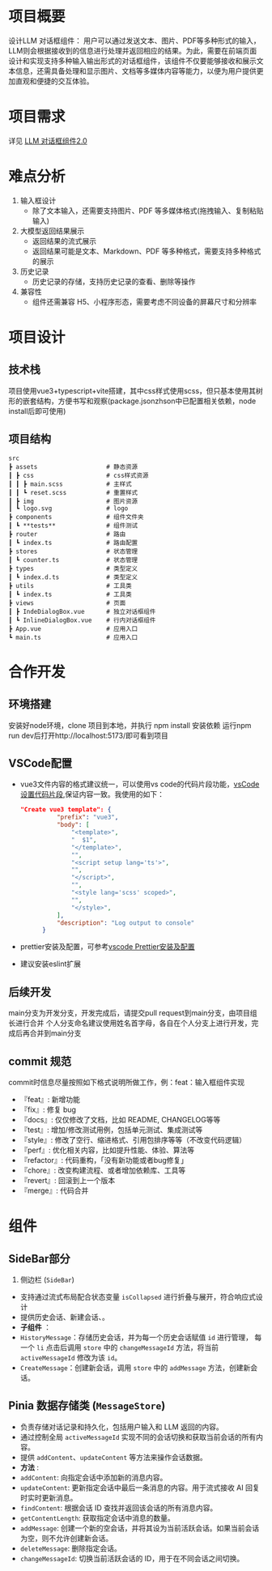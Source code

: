 # 项目概要

设计LLM 对话框组件：
用户可以通过发送文本、图片、PDF等多种形式的输入，LLM则会根据接收到的信息进行处理并返回相应的结果。为此，需要在前端页面设计和实现支持多种输入输出形式的对话框组件，该组件不仅要能够接收和展示文本信息，还需具备处理和显示图片、文档等多媒体内容等能力，以便为用户提供更加直观和便捷的交互体验。

# 项目需求

详见 [LLM 对话框组件2.0](https://bytedance.larkoffice.com/docx/YP0Md2LwCoelRQxnwiZc5DWUndb)

# 难点分析

1. 输入框设计
   - 除了文本输入，还需要支持图片、PDF 等多媒体格式(拖拽输入、复制粘贴输入)
2. 大模型返回结果展示
   - 返回结果的流式展示
   - 返回结果可能是文本、Markdown、PDF 等多种格式，需要支持多种格式的展示
3. 历史记录
   - 历史记录的存储，支持历史记录的查看、删除等操作
4. 兼容性
   - 组件还需兼容 H5、小程序形态，需要考虑不同设备的屏幕尺寸和分辨率

# 项目设计

## 技术栈

项目使用vue3+typescript+vite搭建，其中css样式使用scss，但只基本使用其树形的嵌套结构，方便书写和观察(package.jsonzhson中已配置相关依赖，node install后即可使用)

## 项目结构

```
src
┣ assets                   # 静态资源
┃ ┣ css                    # css样式资源
┃ ┃ ┣ main.scss            # 主样式
┃ ┃ ┗ reset.scss           # 重置样式
┃ ┣ img                    # 图片资源
┃ ┗ logo.svg               # logo
┣ components               # 组件文件夹
┃ ┗ **tests**              # 组件测试
┣ router                   # 路由
┃ ┗ index.ts               # 路由配置
┣ stores                   # 状态管理
┃ ┗ counter.ts             # 状态管理
┣ types                    # 类型定义
┃ ┗ index.d.ts             # 类型定义
┣ utils                    # 工具类
┃ ┗ index.ts               # 工具类
┣ views                    # 页面
┃ ┣ IndeDialogBox.vue      # 独立对话框组件
┃ ┗ InlineDialogBox.vue    # 行内对话框组件
┣ App.vue                  # 应用入口
┗ main.ts                  # 应用入口
```

# 合作开发

## 环境搭建

安装好node环境，clone 项目到本地，并执行 npm install 安装依赖
运行npm run dev后打开http://localhost:5173/即可看到项目

## VSCode配置

- vue3文件内容的格式建议统一，可以使用vs code的代码片段功能，[vsCode设置代码片段](https://blog.csdn.net/m0_46165586/article/details/127248606),保证内容一致。我使用的如下：

  ```json
  "Create vue3 template": {
  			"prefix": "vue3",
  			"body": [
  				"<template>",
  				"  $1",
  				"</template>",
  				"",
  				"<script setup lang='ts'>",
  				"",
  				"</script>",
  				"",
  				"<style lang='scss' scoped>",
  				"",
  				"</style>",
  			],
  			"description": "Log output to console"
  		}
  ```
- prettier安装及配置，可参考[vscode Prettier安装及配置](https://blog.csdn.net/weixin_62992614/article/details/131991716)
- 建议安装eslint扩展

## 后续开发

main分支为开发分支，开发完成后，请提交pull request到main分支，由项目组长进行合并
个人分支命名建议使用姓名首字母，各自在个人分支上进行开发，完成后再合并到main分支

## commit 规范

commit时信息尽量按照如下格式说明所做工作，例：feat：输入框组件实现

- 『feat』: 新增功能
- 『fix』: 修复 bug
- 『docs』: 仅仅修改了文档，比如 README, CHANGELOG等等
- 『test』: 增加/修改测试用例，包括单元测试、集成测试等
- 『style』: 修改了空行、缩进格式、引用包排序等等（不改变代码逻辑）
- 『perf』: 优化相关内容，比如提升性能、体验、算法等
- 『refactor』: 代码重构，「没有新功能或者bug修复」
- 『chore』: 改变构建流程、或者增加依赖库、工具等
- 『revert』: 回滚到上一个版本
- 『merge』: 代码合并



# 组件

## SideBar部分

1. 侧边栏 (`SideBar`)

* 支持通过流式布局配合状态变量 `isCollapsed` 进行折叠与展开，符合响应式设计
* 提供历史会话、新建会话、。
* **子组件** ：
* `HistoryMessage`：存储历史会话，并为每一个历史会话赋值 `id` 进行管理， 每一个 `li` 点击后调用 `store` 中的 `changeMessageId` 方法，将当前 `activeMessageId` 修改为该 `id`。
* `CreateMessage`：创建新会话，调用 `store` 中的 `addMessage` 方法，创建新会话。

## Pinia 数据存储类 (`MessageStore`)

* 负责存储对话记录和持久化，包括用户输入和 LLM 返回的内容。
* 通过控制全局 `activeMessageId` 实现不同的会话切换和获取当前会话的所有内容。
* 提供 `addContent`、`updateContent` 等方法来操作会话数据。
* **方法** :
* `addContent`: 向指定会话中添加新的消息内容。
* `updateContent`: 更新指定会话中最后一条消息的内容。用于流式接收 AI 回复时实时更新消息。
* `findContent`: 根据会话 ID 查找并返回该会话的所有消息内容。
* `getContentLength`: 获取指定会话中消息的数量。
* `addMessage`: 创建一个新的空会话，并将其设为当前活跃会话。如果当前会话为空，则不允许创建新会话。
* `deleteMessage`: 删除指定会话。
* `changeMessageId`: 切换当前活跃会话的 ID，用于在不同会话之间切换。
